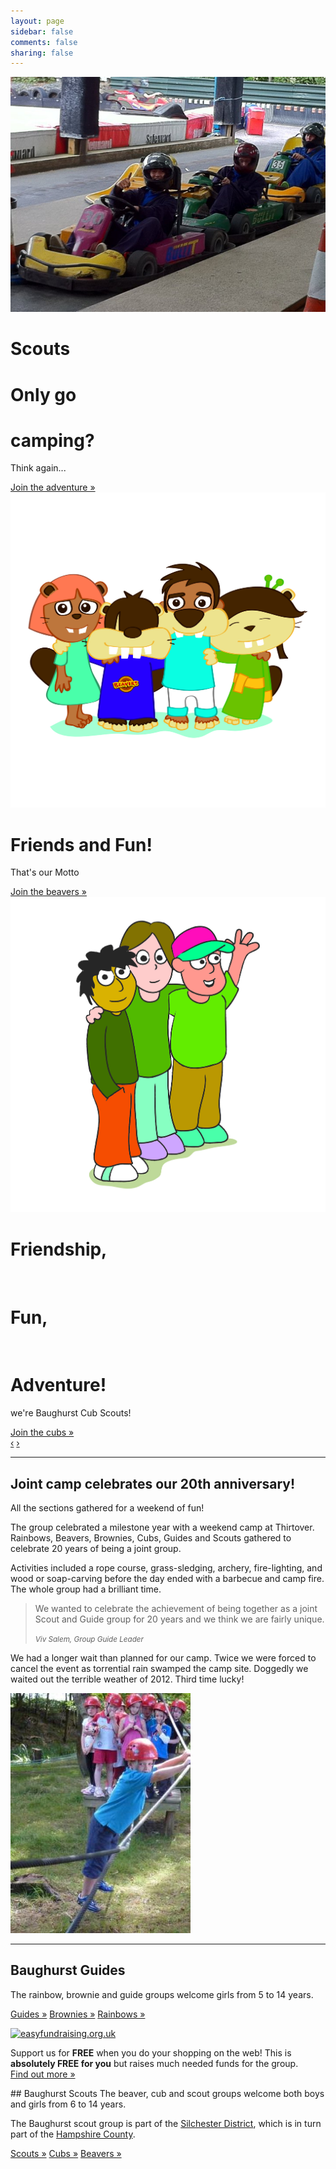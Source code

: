 ```yaml
---
layout: page
sidebar: false
comments: false
sharing: false
---
```


<!-- Carousel
================================================== -->
<div id="myCarousel" class="carousel slide">
  <div class="carousel-inner">
    <div class="item active">
      <img src="images/scouts/scouts-karting.jpg" alt="">
      <div class="container">
        <div class="carousel-caption scouts">
          <h1 class="alt-scouts">Scouts</h1>
          <h1 >Only go</h1>
          <h1 >camping?</h1>
          <p class="lead alt-scouts">Think again...</p>
          <a class="btn btn-large btn-primary" href="scouts">Join the adventure &raquo;</a>
        </div>
      </div>
    </div>
    <div class="item">
      <img src="images/beavers/Group.jpg" alt="">
      <div class="container">
        <div class="carousel-caption beavers">
          <h1 class="beavers"><span class="beaver-brown">Friends</span> <span class="beaver-sandy">and</span> <span class="beaver-red">Fun!</span></h1>
          <p class="lead beavers">That's our Motto</p>
          <a class="btn btn-large btn-beavers-primary" href="beavers">Join the beavers &raquo;</a>
        </div>
      </div>
    </div>
    <div class="item">
      <img src="images/cubs/Group.jpg" alt="">
      <div class="container">
        <div class="carousel-caption cubs">
          <h1 class="cubs">Friendship,</h1><br> 
          <h1><span class="cubs-yellow">Fun,</span></h1><br> 
          <h1><span class="cubs-red">Adventure!</span></h1>
          <p class="lead cubs">we're Baughurst Cub Scouts!</p>
          <a class="btn btn-large btn-cubs-primary" href="cubs">Join the cubs &raquo;</a>
        </div>
      </div>
    </div>
  </div>
  <a class="left carousel-control" href="#myCarousel" data-slide="prev">&lsaquo;</a>
  <a class="right carousel-control" href="#myCarousel" data-slide="next">&rsaquo;</a>
</div><!-- /.carousel -->

<!-- ##########NEWS###########-->
<hr class="span12 featurette-divider">

<section class="rowFluid">
<article class="span8">
  <h2 class="featurette-heading">Joint camp <span class="muted"> celebrates our 20th anniversary!</span></h2>
  <p class="lead">All the sections gathered for a weekend of fun!</p>

The group celebrated a milestone year with a weekend camp at Thirtover. Rainbows, Beavers, Brownies, Cubs, Guides and Scouts gathered to celebrate 20 years of being a joint group.

Activities included a rope course, grass-sledging, archery, fire-lighting, and wood or soap-carving before the day ended with a barbecue and camp fire. The whole group had a brilliant time. 

<blockquote>
  <p>We wanted to celebrate the achievement of being together as a joint Scout and Guide group for 20 years and we think we are fairly unique.</p>
  <small><cite title="Source Title">Viv Salem, Group Guide Leader</cite></small>
</blockquote>

We had a longer wait than planned for our camp.  Twice we were forced to cancel the event as torrential rain swamped the camp site.  Doggedly we waited out the terrible weather of 2012.  Third time lucky!</p>
</article>

<section class="span4">
  <img class="pull-right" src="images/group-camp.jpg">
</section>
</section>
<!-- ########## END OF NEWS ###########-->

<hr class="span12 featurette-divider">

  <!-- Three columns of text below the carousel -->
<section class="rowFluid">
  <article class="span4 guides">

## Baughurst Guides

The rainbow, brownie and guide groups welcome girls from 5 to 14 years.  

<a class="btn btn-guides-primary" href="guides">Guides &raquo;</a>
<a class="btn btn-brownies-primary" href="brownies">Brownies &raquo;</a>
<a class="btn btn-guides-alt" href="rainbows">Rainbows &raquo;</a>
</article><!-- /.span4 -->

<article class="span4">
<!-- Here's my badge to show support for Baughurst Scout and Guide Group. They raise funds with easyfundraising.org.uk -->
<a href="http://www.easyfundraising.org.uk/causes/baughurstsgg/?badge=mycause_large_DF8KIW_1WKLJR.png&amp;u=1WKLJR&amp;urp=1WKLJR" class="easyfundraisingBadge"><img src="http://www.easyfundraising.org.uk/images/thanks-for-badging/mycause_large_DF8KIW_1WKLJR.png" border="0" alt="easyfundraising.org.uk"></a>

Support us for **FREE** when you do your shopping on the web!
This is **absolutely FREE for you** but raises much needed funds for the group.  
<a class="btn btn-info" href="easy-fundraising">Find out more &raquo;</a>
  
</article><!-- /.span4 -->
  <article class="span4">
## Baughurst Scouts
The beaver, cub and scout groups welcome both boys and girls from 6 to 14 years.

The Baughurst scout group is part of the [Silchester District](http://www.silchester-scouts.org.uk), which is in turn part of the [Hampshire County](http://www.scouts-hants.org.uk).

<a class="btn btn-primary" href="scouts">Scouts &raquo;</a>
<a class="btn btn-cubs-primary" href="cubs">Cubs &raquo;</a>
<a class="btn btn-beavers-primary" href="beavers">Beavers &raquo;</a>
  </article><!-- /.span4 -->
  
</section><!-- /.row -->




<!-- /END THE FEATURETTES -->

<script>
  !function ($) {
    $(function(){
      // carousel demo
      $('#myCarousel').carousel()
    })
  }(window.jQuery)
</script>



<!--div class="span9">
  {% assign index = true %}
  {% for post in paginator.posts %}
  {% assign content = post.content %}
    <article>
      {% include article.html %}
    </article>
  {% endfor %}
  <ul class="pager">
    {% if paginator.next_page %}
    <li class="previous"><a href="{{paginator.next_page}}">&larr; Older</a></li>
    {% endif %}
    <li><a href="/blog/archives">Blog Archives</a></li>
    {% if paginator.previous_page %}
    <li class="next"><a href="{{paginator.previous_page}}">Newer &rarr;</a></li>
    {% endif %}
  </ul>
</div-->

